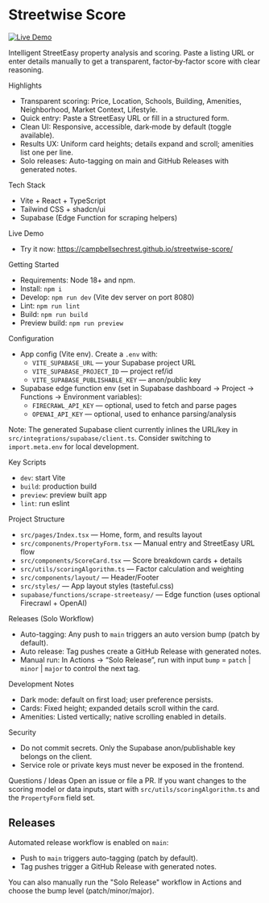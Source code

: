 # Streetwise Score

[![Live Demo](https://img.shields.io/badge/demo-online-brightgreen)](https://campbellsechrest.github.io/streetwise-score/)

Intelligent StreetEasy property analysis and scoring. Paste a listing URL or enter details manually to get a transparent, factor‑by‑factor score with clear reasoning.

Highlights
- Transparent scoring: Price, Location, Schools, Building, Amenities, Neighborhood, Market Context, Lifestyle.
- Quick entry: Paste a StreetEasy URL or fill in a structured form.
- Clean UI: Responsive, accessible, dark‑mode by default (toggle available).
- Results UX: Uniform card heights; details expand and scroll; amenities list one per line.
- Solo releases: Auto-tagging on main and GitHub Releases with generated notes.

Tech Stack
- Vite + React + TypeScript
- Tailwind CSS + shadcn/ui
- Supabase (Edge Function for scraping helpers)

Live Demo
- Try it now: https://campbellsechrest.github.io/streetwise-score/

Getting Started
- Requirements: Node 18+ and npm.
- Install: `npm i`
- Develop: `npm run dev` (Vite dev server on port 8080)
- Lint: `npm run lint`
- Build: `npm run build`
- Preview build: `npm run preview`

Configuration
- App config (Vite env). Create a `.env` with:
  - `VITE_SUPABASE_URL` — your Supabase project URL
  - `VITE_SUPABASE_PROJECT_ID` — project ref/id
  - `VITE_SUPABASE_PUBLISHABLE_KEY` — anon/public key
- Supabase edge function env (set in Supabase dashboard → Project → Functions → Environment variables):
  - `FIRECRAWL_API_KEY` — optional, used to fetch and parse pages
  - `OPENAI_API_KEY` — optional, used to enhance parsing/analysis

Note: The generated Supabase client currently inlines the URL/key in `src/integrations/supabase/client.ts`. Consider switching to `import.meta.env` for local development.

Key Scripts
- `dev`: start Vite
- `build`: production build
- `preview`: preview built app
- `lint`: run eslint

Project Structure
- `src/pages/Index.tsx` — Home, form, and results layout
- `src/components/PropertyForm.tsx` — Manual entry and StreetEasy URL flow
- `src/components/ScoreCard.tsx` — Score breakdown cards + details
- `src/utils/scoringAlgorithm.ts` — Factor calculation and weighting
- `src/components/layout/` — Header/Footer
- `src/styles/` — App layout styles (tasteful.css)
- `supabase/functions/scrape-streeteasy/` — Edge function (uses optional Firecrawl + OpenAI)

Releases (Solo Workflow)
- Auto-tagging: Any push to `main` triggers an auto version bump (patch by default).
- Auto release: Tag pushes create a GitHub Release with generated notes.
- Manual run: In Actions → “Solo Release”, run with input `bump` = `patch` | `minor` | `major` to control the next tag.

Development Notes
- Dark mode: default on first load; user preference persists.
- Cards: Fixed height; expanded details scroll within the card.
- Amenities: Listed vertically; native scrolling enabled in details.

Security
- Do not commit secrets. Only the Supabase anon/publishable key belongs on the client.
- Service role or private keys must never be exposed in the frontend.

Questions / Ideas
Open an issue or file a PR. If you want changes to the scoring model or data inputs, start with `src/utils/scoringAlgorithm.ts` and the `PropertyForm` field set.

## Releases

Automated release workflow is enabled on `main`:

- Push to `main` triggers auto-tagging (patch by default).
- Tag pushes trigger a GitHub Release with generated notes.

You can also manually run the "Solo Release" workflow in Actions and choose the bump level (patch/minor/major).
